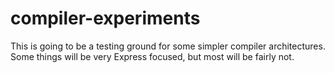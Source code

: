 # compiler-experiments

This is going to be a testing ground for some simpler compiler architectures. Some things will be very Express focused, but most will be fairly not.
